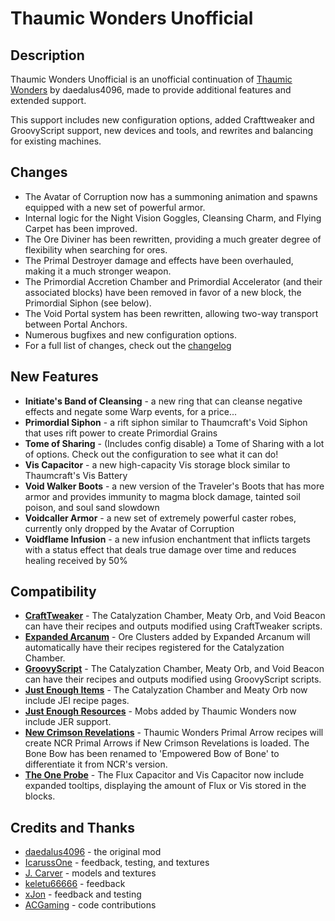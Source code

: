# Thaumic Wonders Unofficial

## Description
Thaumic Wonders Unofficial is an unofficial continuation of [Thaumic Wonders](https://www.curseforge.com/minecraft/mc-mods/thaumic-wonders) by daedalus4096, made to provide additional features and extended support.

This support includes new configuration options, added Crafttweaker and GroovyScript support, new devices and tools, and rewrites and balancing for existing machines.

## Changes
- The Avatar of Corruption now has a summoning animation and spawns equipped with a new set of powerful armor.
- Internal logic for the Night Vision Goggles, Cleansing Charm, and Flying Carpet has been improved.
- The Ore Diviner has been rewritten, providing a much greater degree of flexibility when searching for ores.
- The Primal Destroyer damage and effects have been overhauled, making it a much stronger weapon.
- The Primordial Accretion Chamber and Primordial Accelerator (and their associated blocks) have been removed in favor of a new block, the Primordial Siphon (see below).
- The Void Portal system has been rewritten, allowing two-way transport between Portal Anchors.
- Numerous bugfixes and new configuration options.
- For a full list of changes, check out the [changelog](https://github.com/Invadermonky/ThaumicWondersUnofficial/blob/master/changelog.md)

## New Features
- **Initiate's Band of Cleansing** - a new ring that can cleanse negative effects and negate some Warp events, for a price...
- **Primordial Siphon** - a rift siphon similar to Thaumcraft's Void Siphon that uses rift power to create Primordial Grains
- **Tome of Sharing** - (Includes config disable) a Tome of Sharing with a lot of options. Check out the configuration to see what it can do!
- **Vis Capacitor** - a new high-capacity Vis storage block similar to Thaumcraft's Vis Battery
- **Void Walker Boots** - a new version of the Traveler's Boots that has more armor and provides immunity to magma block damage, tainted soil poison, and soul sand slowdown
- **Voidcaller Armor** - a new set of extremely powerful caster robes, currently only dropped by the Avatar of Corruption
- **Voidflame Infusion** - a new infusion enchantment that inflicts targets with a status effect that deals true damage over time and reduces healing received by 50%

## Compatibility
- [**CraftTweaker**](https://www.curseforge.com/minecraft/mc-mods/crafttweaker) - The Catalyzation Chamber, Meaty Orb, and Void Beacon can have their recipes and outputs modified using CraftTweaker scripts.
- [**Expanded Arcanum**](https://www.curseforge.com/minecraft/mc-mods/expanded-arcanum) - Ore Clusters added by Expanded Arcanum will automatically have their recipes registered for the Catalyzation Chamber.
- [**GroovyScript**](https://www.curseforge.com/minecraft/mc-mods/groovyscript) - The Catalyzation Chamber, Meaty Orb, and Void Beacon can have their recipes and outputs modified using GroovyScript scripts.
- [**Just Enough Items**](https://www.curseforge.com/minecraft/mc-mods/jei) - The Catalyzation Chamber and Meaty Orb now include JEI recipe pages.
- [**Just Enough Resources**](https://www.curseforge.com/minecraft/mc-mods/just-enough-resources-jer) - Mobs added by Thaumic Wonders now include JER support.
- [**New Crimson Revelations**](https://www.curseforge.com/minecraft/mc-mods/new-crimson-revelations) - Thaumic Wonders Primal Arrow recipes will create NCR Primal Arrows if New Crimson Revelations is loaded. The Bone Bow has been renamed to 'Empowered Bow of Bone' to differentiate it from NCR's version.
- [**The One Probe**](https://www.curseforge.com/minecraft/mc-mods/the-one-probe) - The Flux Capacitor and Vis Capacitor now include expanded tooltips, displaying the amount of Flux or Vis stored in the blocks.

## Credits and Thanks
- [daedalus4096](https://www.curseforge.com/members/daedalus4096/projects) - the original mod
- [IcarussOne](https://www.curseforge.com/members/icarussone/projects) - feedback, testing, and textures
- [J. Carver](https://www.curseforge.com/members/john__carver/projects) - models and textures
- [keletu66666](https://www.curseforge.com/members/keletu66666/projects) - feedback
- [xJon](https://www.curseforge.com/members/xjon__/projects) - feedback and testing
- [ACGaming](https://www.curseforge.com/members/acgaming/projects) - code contributions
